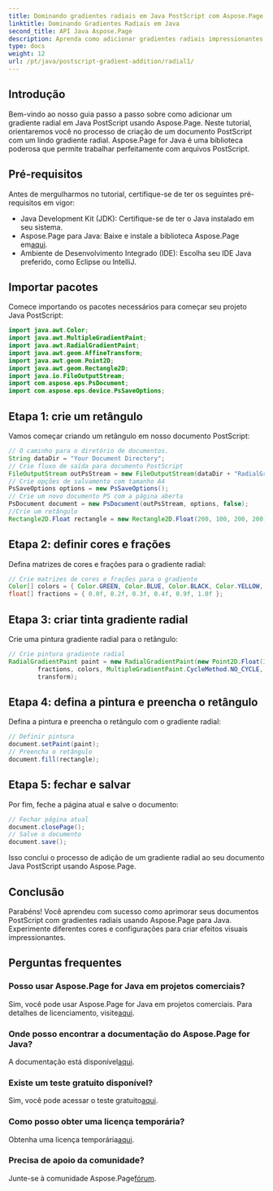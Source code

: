```yaml
---
title: Dominando gradientes radiais em Java PostScript com Aspose.Page
linktitle: Dominando Gradientes Radiais em Java
second_title: API Java Aspose.Page
description: Aprenda como adicionar gradientes radiais impressionantes em Java PostScript usando Aspose.Page para Java. Eleve seus documentos PostScript com este guia passo a passo.
type: docs
weight: 12
url: /pt/java/postscript-gradient-addition/radial1/
---
```

## Introdução
Bem-vindo ao nosso guia passo a passo sobre como adicionar um gradiente radial em Java PostScript usando Aspose.Page. Neste tutorial, orientaremos você no processo de criação de um documento PostScript com um lindo gradiente radial. Aspose.Page for Java é uma biblioteca poderosa que permite trabalhar perfeitamente com arquivos PostScript.
## Pré-requisitos
Antes de mergulharmos no tutorial, certifique-se de ter os seguintes pré-requisitos em vigor:
- Java Development Kit (JDK): Certifique-se de ter o Java instalado em seu sistema.
-  Aspose.Page para Java: Baixe e instale a biblioteca Aspose.Page em[aqui](https://releases.aspose.com/page/java/).
- Ambiente de Desenvolvimento Integrado (IDE): Escolha seu IDE Java preferido, como Eclipse ou IntelliJ.
## Importar pacotes
Comece importando os pacotes necessários para começar seu projeto Java PostScript:
```java
import java.awt.Color;
import java.awt.MultipleGradientPaint;
import java.awt.RadialGradientPaint;
import java.awt.geom.AffineTransform;
import java.awt.geom.Point2D;
import java.awt.geom.Rectangle2D;
import java.io.FileOutputStream;
import com.aspose.eps.PsDocument;
import com.aspose.eps.device.PsSaveOptions;
```
## Etapa 1: crie um retângulo
Vamos começar criando um retângulo em nosso documento PostScript:
```java
// O caminho para o diretório de documentos.
String dataDir = "Your Document Directory";
// Crie fluxo de saída para documento PostScript
FileOutputStream outPsStream = new FileOutputStream(dataDir + "RadialGradient1_outPS.ps");
// Crie opções de salvamento com tamanho A4
PsSaveOptions options = new PsSaveOptions();
// Crie um novo documento PS com a página aberta
PsDocument document = new PsDocument(outPsStream, options, false);
//Crie um retângulo
Rectangle2D.Float rectangle = new Rectangle2D.Float(200, 100, 200, 200);
```
## Etapa 2: definir cores e frações
Defina matrizes de cores e frações para o gradiente radial:
```java
// Crie matrizes de cores e frações para o gradiente
Color[] colors = { Color.GREEN, Color.BLUE, Color.BLACK, Color.YELLOW, new Color(245, 245, 220), Color.RED };
float[] fractions = { 0.0f, 0.2f, 0.3f, 0.4f, 0.9f, 1.0f };
```
## Etapa 3: criar tinta gradiente radial
Crie uma pintura gradiente radial para o retângulo:
```java
// Crie pintura gradiente radial
RadialGradientPaint paint = new RadialGradientPaint(new Point2D.Float(300, 200), 100, new Point2D.Float(300, 200),
        fractions, colors, MultipleGradientPaint.CycleMethod.NO_CYCLE, MultipleGradientPaint.ColorSpaceType.SRGB,
        transform);
```
## Etapa 4: defina a pintura e preencha o retângulo
Defina a pintura e preencha o retângulo com o gradiente radial:
```java
// Definir pintura
document.setPaint(paint);
// Preencha o retângulo
document.fill(rectangle);
```
## Etapa 5: fechar e salvar
Por fim, feche a página atual e salve o documento:
```java
// Fechar página atual
document.closePage();
// Salve o documento
document.save();
```
Isso conclui o processo de adição de um gradiente radial ao seu documento Java PostScript usando Aspose.Page.
## Conclusão
Parabéns! Você aprendeu com sucesso como aprimorar seus documentos PostScript com gradientes radiais usando Aspose.Page para Java. Experimente diferentes cores e configurações para criar efeitos visuais impressionantes.
## Perguntas frequentes
### Posso usar Aspose.Page for Java em projetos comerciais?
 Sim, você pode usar Aspose.Page for Java em projetos comerciais. Para detalhes de licenciamento, visite[aqui](https://purchase.aspose.com/buy).
### Onde posso encontrar a documentação do Aspose.Page for Java?
 A documentação está disponível[aqui](https://reference.aspose.com/page/java/).
### Existe um teste gratuito disponível?
 Sim, você pode acessar o teste gratuito[aqui](https://releases.aspose.com/).
### Como posso obter uma licença temporária?
 Obtenha uma licença temporária[aqui](https://purchase.aspose.com/temporary-license/).
### Precisa de apoio da comunidade?
 Junte-se à comunidade Aspose.Page[fórum](https://forum.aspose.com/c/page/39).
